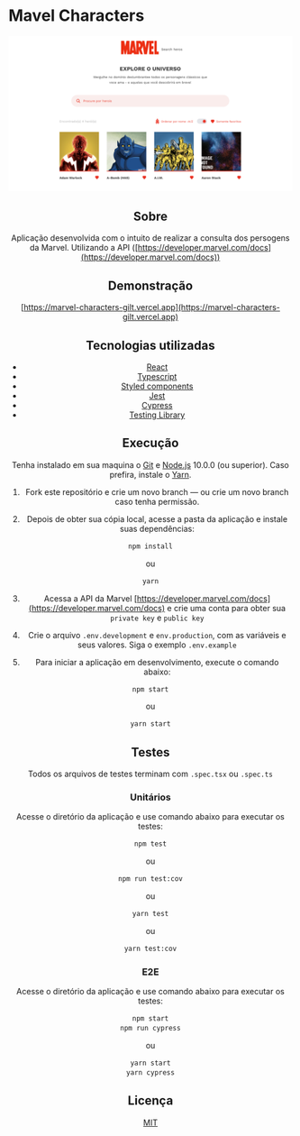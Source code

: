 # Mavel Characters

<center>
  <img src="./assets/example.png" alt="example" width="880" />
<center>

## Sobre

Aplicação desenvolvida com o intuito de realizar a consulta dos persogens da Marvel. Utilizando a API ([https://developer.marvel.com/docs](https://developer.marvel.com/docs))

## Demonstração

[https://marvel-characters-gilt.vercel.app](https://marvel-characters-gilt.vercel.app)

## Tecnologias utilizadas

- [React](https://pt-br.reactjs.org/)
- [Typescript](https://www.typescriptlang.org/)
- [Styled components](https://styled-components.com/)
- [Jest](https://jestjs.io/)
- [Cypress](https://www.cypress.io/)
- [Testing Library](https://testing-library.com/docs/react-testing-library/intro)

## Execução

Tenha instalado em sua maquina o [Git](http://git-scm.com/) e [Node.js](http://nodejs.org/) 10.0.0 (ou superior). Caso prefira, instale o [Yarn](https://yarnpkg.com/).

1. Fork este repositório e crie um novo branch — ou crie um novo branch caso tenha permissão.

2. Depois de obter sua cópia local, acesse a pasta da aplicação e instale suas dependências:

```sh
npm install
```

ou

```sh
yarn
```

3. Acessa a API da Marvel [https://developer.marvel.com/docs](https://developer.marvel.com/docs) e crie uma conta para obter sua `private key` e `public key`

4. Crie o arquivo `.env.development` e `env.production`, com as variáveis e seus valores. Siga o exemplo `.env.example`

5. Para iniciar a aplicação em desenvolvimento, execute o comando abaixo:

```sh
npm start
```

ou

```sh
yarn start
```

## Testes

Todos os arquivos de testes terminam com `.spec.tsx` ou `.spec.ts`

### Unitários

Acesse o diretório da aplicação e use comando abaixo para executar os testes:

```sh
npm test
```

ou

```sh
npm run test:cov
```

ou

```sh
yarn test
```

ou

```sh
yarn test:cov
```

### E2E

Acesse o diretório da aplicação e use comando abaixo para executar os testes:

```sh
npm start
npm run cypress
```

ou

```sh
yarn start
yarn cypress
```

## Licença

[MIT](https://opensource.org/licenses/MIT)

